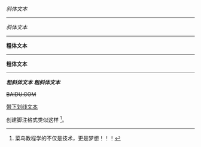 *斜体文本*
***

_斜体文本_
* * *

**粗体文本**
- - -

__粗体文本__

-------------
***粗斜体文本***
___粗斜体文本___

~~BAIDU.COM~~

<u>带下划线文本</u>


创建脚注格式类似这样 [^RUNOOB]。

[^RUNOOB]: 菜鸟教程学的不仅是技术，更是梦想！！！